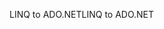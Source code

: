 <span data-ttu-id="4b885-101">LINQ to ADO.NET</span><span class="sxs-lookup"><span data-stu-id="4b885-101">LINQ to ADO.NET</span></span>